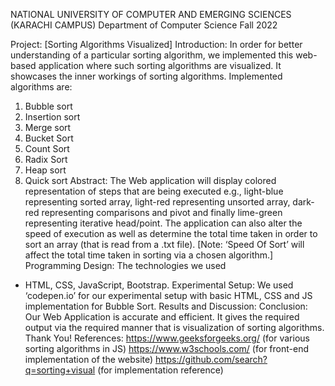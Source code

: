 NATIONAL UNIVERSITY OF COMPUTER AND EMERGING SCIENCES 
(KARACHI CAMPUS) 
Department of Computer Science 
Fall 2022
 
Project: [Sorting Algorithms Visualized]
Introduction: 
In order for better understanding of a particular sorting algorithm, we implemented this web-based 
application where such sorting algorithms are visualized. It showcases the inner workings 
of sorting algorithms. Implemented algorithms are: 
1) Bubble sort 
2) Insertion sort 
3) Merge sort 
4) Bucket Sort
5) Count Sort
6) Radix Sort 
7) Heap sort
8) Quick sort
Abstract: 
The Web application will display colored representation of steps that are being executed e.g., light-blue 
representing sorted array, light-red representing unsorted array, dark-red representing comparisons and pivot 
and finally lime-green representing iterative head/point. The application can also alter the speed of execution as 
well as determine the total time taken in order to sort an array (that is read from a .txt file). [Note: ‘Speed Of
Sort’ will affect the total time taken in sorting via a chosen algorithm.]
Programming Design:
The technologies we used 
- HTML, CSS, JavaScript, 
Bootstrap. 
Experimental Setup: 
We used ‘codepen.io’ for our experimental setup with basic HTML, CSS and JS implementation for Bubble 
Sort. 
Results and Discussion:
Conclusion: 
Our Web Application is accurate and efficient. It gives the required output via the required manner
that is visualization of sorting algorithms.
Thank You!
References: 
https://www.geeksforgeeks.org/ (for various sorting algorithms in JS)
https://www.w3schools.com/ (for front-end implementation of the website)
https://github.com/search?q=sorting+visual (for implementation reference)
